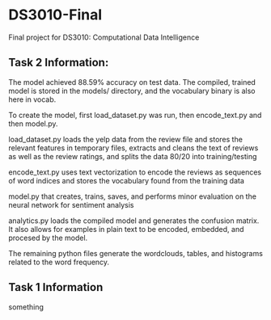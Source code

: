 # DS3010-Final
Final project for DS3010: Computational Data Intelligence

## Task 2 Information:

The model achieved 88.59% accuracy on test data. The compiled, trained model is stored in the models/ directory, and the vocabulary binary is also here in vocab. 

To create the model, first load_dataset.py was run, then encode_text.py and then model.py.

load_dataset.py loads the yelp data from the review file and stores the relevant features in temporary files, extracts and cleans the text of reviews as well as the review ratings, and splits the data 80/20 into training/testing

encode_text.py uses text vectorization to encode the reviews as sequences of word indices and stores the vocabulary found from the training data

model.py that creates, trains, saves, and performs minor evaluation on the neural network for sentiment analysis

analytics.py loads the compiled model and generates the confusion matrix. It also allows for examples in plain text to be encoded, embedded, and procesed by the model.

The remaining python files generate the wordclouds, tables, and histograms related to the word frequency.

## Task 1 Information

something
